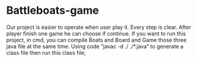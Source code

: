 # Battleboats-game
Our project is easier to operate when user play it. Every step is clear. After player finish one game he can choose if continue.
If you want to run this project, in cmd, you can compile Boats and Board and Game those three java file at the same time. Using code “javac -d ./ ./*.java” to generate a class file then run this class file;

